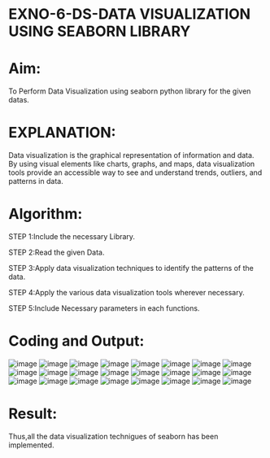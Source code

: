 # EXNO-6-DS-DATA VISUALIZATION USING SEABORN LIBRARY

# Aim:
  To Perform Data Visualization using seaborn python library for the given datas.

# EXPLANATION:
Data visualization is the graphical representation of information and data. By using visual elements like charts, graphs, and maps, data visualization tools provide an accessible way to see and understand trends, outliers, and patterns in data.

# Algorithm:
STEP 1:Include the necessary Library.

STEP 2:Read the given Data.

STEP 3:Apply data visualization techniques to identify the patterns of the data.

STEP 4:Apply the various data visualization tools wherever necessary.

STEP 5:Include Necessary parameters in each functions.

# Coding and Output:
 ![image](https://github.com/user-attachments/assets/70f28393-9f52-4e7d-be27-90cef436cdf2)
![image](https://github.com/user-attachments/assets/54cd1a65-50bf-465a-ba2d-7b5c0249cea4)
![image](https://github.com/user-attachments/assets/723d36ce-9cab-4f41-b1f9-74211169d411)
![image](https://github.com/user-attachments/assets/a1b95fed-124e-4c06-b868-64ec9d75e2ea)
![image](https://github.com/user-attachments/assets/8c69d8c3-9dcb-4e75-a955-5590e023f290)
![image](https://github.com/user-attachments/assets/06df3378-ecc3-49c5-b61b-08e51bd0b2cf)
![image](https://github.com/user-attachments/assets/b4f4fae9-4574-4965-896e-a5f5ff492e55)
![image](https://github.com/user-attachments/assets/0745d8ff-1848-4741-9c69-99854f4d34d8)
![image](https://github.com/user-attachments/assets/256d822f-cc80-4465-b412-81536f337c1a)
![image](https://github.com/user-attachments/assets/066aafa3-9e74-4ffb-933b-76f501658f02)
![image](https://github.com/user-attachments/assets/ac8c086f-c60e-48ce-9b12-c63319aac617)
![image](https://github.com/user-attachments/assets/07c47b25-c055-4c59-b6b0-5f151d84567b)
![image](https://github.com/user-attachments/assets/6e83003f-941e-46ad-8389-94ca08a92bef)
![image](https://github.com/user-attachments/assets/99de1ede-38bc-4f41-b679-94352b58e8a5)
![image](https://github.com/user-attachments/assets/df8e072c-d098-4909-8e36-ca8fa2961d26)
![image](https://github.com/user-attachments/assets/7a03fedd-2639-42df-8253-ef0cd1ccdb4e)
![image](https://github.com/user-attachments/assets/e9353b51-4cfb-44b4-ba44-747638251288)
![image](https://github.com/user-attachments/assets/d49a27fb-2e6f-498b-bc70-b7a5bd1257f4)
![image](https://github.com/user-attachments/assets/74993900-e281-4100-835e-cb6e3e9e9d16)
![image](https://github.com/user-attachments/assets/a4dd2e58-f9ac-4fba-839a-642fac504854)
![image](https://github.com/user-attachments/assets/ac34d4a8-bc2e-4146-908d-21b6346fee71)
![image](https://github.com/user-attachments/assets/2ef065cd-169d-4156-b110-fc6a85208bfc)
![image](https://github.com/user-attachments/assets/4413c73b-1344-4546-a219-ce730886bb56)
![image](https://github.com/user-attachments/assets/b7288d3a-3095-4d03-b457-d5be683d166c)


# Result:
 Thus,all the data visualization technigues of seaborn has been implemented.
